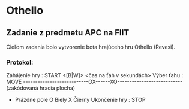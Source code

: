 # Othello

## Zadanie z predmetu APC na FIIT

Cieľom zadania bolo vytvorenie bota hrajúceho hru Othello (Revesi).

### Protokol:
Zahájenie hry : START <[B|W]> <čas na ťah v sekundách>
Výber ťahu : MOVE ---------------------------OX------XO--------------------------- (zakódovaná hracia plocha)
  - Prázdne pole
  O Biely
  X Čierny
Ukončenie hry : STOP
